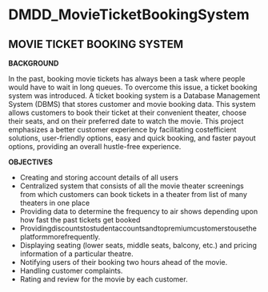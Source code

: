 # DMDD_MovieTicketBookingSystem


## MOVIE TICKET BOOKING SYSTEM

**BACKGROUND**

In the past, booking movie tickets has always been a task where people would have to wait in long queues. To overcome this issue, a ticket booking system was introduced. A ticket booking system is a Database Management System (DBMS) that stores customer and movie booking data. This system allows customers to book their ticket at their convenient theater, choose their seats, and on their preferred date to watch the movie. This project emphasizes a better customer experience by facilitating costefficient solutions, user-friendly options, easy and quick booking, and faster payout options, providing an overall hustle-free experience.

**OBJECTIVES**

* Creating and storing account details of all users
* Centralized system that consists of all the movie theater screenings from which customers can book
tickets in a theater from list of many theaters in one place
* Providing data to determine the frequency to air shows depending upon how fast the past tickets get booked
* Providingdiscountstostudentaccountsandtopremiumcustomerstousetheplatformmorefrequently.
* Displaying seating (lower seats, middle seats, balcony, etc.) and pricing information of a particular
theatre.
* Notifying users of their booking two hours ahead of the movie.
* Handling customer complaints.
* Rating and review for the movie by each customer.
